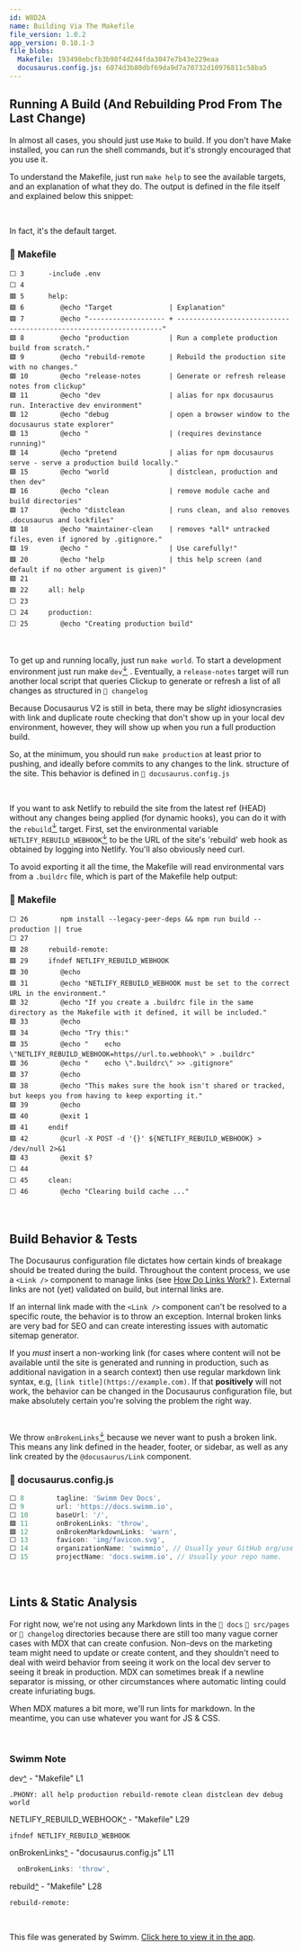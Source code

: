 ```yaml
---
id: W8D2A
name: Building Via The Makefile
file_version: 1.0.2
app_version: 0.10.1-3
file_blobs:
  Makefile: 193498ebcfb3b98f4d244fda3047e7b43e229eaa
  docusaurus.config.js: 6074d3b80dbf69da9d7a70732d10976811c58ba5
---
```


## Running A Build (And Rebuilding Prod From The Last Change)

In almost all cases, you should just use `Make` to build. If you don't have Make installed, you can run the shell commands, but it's strongly encouraged that you use it.

To understand the Makefile, just run `make help` to see the available targets, and an explanation of what they do. The output is defined in the file itself and explained below this snippet:

<br/>

In fact, it's the default target.
<!-- NOTE-swimm-snippet: the lines below link your snippet to Swimm -->
### 📄 Makefile
```
⬜ 3      -include .env
⬜ 4      
🟩 5      help:
🟩 6      	@echo "Target              | Explanation"
🟩 7      	@echo "------------------- + ------------------------------------------------------------------"
🟩 8      	@echo "production          | Run a complete production build from scratch."
🟩 9      	@echo "rebuild-remote      | Rebuild the production site with no changes."
🟩 10     	@echo "release-notes       | Generate or refresh release notes from clickup"
🟩 11     	@echo "dev                 | alias for npx docusaurus run. Interactive dev environment"
🟩 12     	@echo "debug               | open a browser window to the docusaurus state explorer" 
🟩 13     	@echo "                    | (requires devinstance running)"
🟩 14     	@echo "pretend             | alias for npm docusaurus serve - serve a production build locally."
🟩 15     	@echo "world               | distclean, production and then dev"
🟩 16     	@echo "clean               | remove module cache and build directories"
🟩 17     	@echo "distclean           | runs clean, and also removes .docusaurus and lockfiles"
🟩 18     	@echo "maintainer-clean    | removes *all* untracked files, even if ignored by .gitignore."
🟩 19     	@echo "                    | Use carefully!"
🟩 20     	@echo "help                | this help screen (and default if no other argument is given)"
🟩 21     
🟩 22     all: help
⬜ 23     
⬜ 24     production:
⬜ 25     	@echo "Creating production build"
```

<br/>

To get up and running locally, just run `make world`. To start a development environment just run make `dev`[<sup id="Z1fu52N">↓</sup>](#f-Z1fu52N) . Eventually, a `release-notes` target will run another local script that queries Clickup to generate or refresh a list of all changes as structured in `📄 changelog`

Because Docusaurus V2 is still in beta, there may be _slight_ idiosyncrasies with link and duplicate route checking that don't show up in your local dev environment, however, they will show up when you run a full production build.

So, at the minimum, you should run `make production` at least prior to pushing, and ideally before commits to any changes to the link. structure of the site. This behavior is defined in `📄 docusaurus.config.js`

<br/>

If you want to ask Netlify to rebuild the site from the latest ref (HEAD) without any changes being applied (for dynamic hooks), you can do it with the `rebuild`[<sup id="ZgJ4b1">↓</sup>](#f-ZgJ4b1) target. First, set the environmental variable `NETLIFY_REBUILD_WEBHOOK`[<sup id="Z23vEV9">↓</sup>](#f-Z23vEV9) to be the URL of the site's 'rebuild' web hook as obtained by logging into Netlify. You'll also obviously need curl.

To avoid exporting it all the time, the Makefile will read environmental vars from a `.buildrc` file, which is part of the Makefile help output:
<!-- NOTE-swimm-snippet: the lines below link your snippet to Swimm -->
### 📄 Makefile
```
⬜ 26     	npm install --legacy-peer-deps && npm run build --production || true
⬜ 27     
🟩 28     rebuild-remote:
🟩 29     ifndef NETLIFY_REBUILD_WEBHOOK
🟩 30     	@echo
🟩 31     	@echo "NETLIFY_REBUILD_WEBHOOK must be set to the correct URL in the environment."
🟩 32     	@echo "If you create a .buildrc file in the same directory as the Makefile with it defined, it will be included."
🟩 33     	@echo
🟩 34     	@echo "Try this:"
🟩 35     	@echo "    echo \"NETLIFY_REBUILD_WEBHOOK=https//url.to.webhook\" > .buildrc"
🟩 36     	@echo "    echo \".buildrc\" >> .gitignore"
🟩 37     	@echo 
🟩 38     	@echo "This makes sure the hook isn't shared or tracked, but keeps you from having to keep exporting it."
🟩 39     	@echo
🟩 40     	@exit 1
🟩 41     endif
🟩 42     	@curl -X POST -d '{}' ${NETLIFY_REBUILD_WEBHOOK} > /dev/null 2>&1
🟩 43     	@exit $?
⬜ 44     
⬜ 45     clean:
⬜ 46     	@echo "Clearing build cache ..."
```

<br/>

## Build Behavior & Tests

The Docusaurus configuration file dictates how certain kinds of breakage should be treated during the build. Throughout the content process, we use a `<Link />` component to manage links (see [How Do Links Work?](how-do-links-work.ANv7K.sw.md) ). External links are not (yet) validated on build, but internal links are.

If an internal link made with the `<Link />` component can't be resolved to a specific route, the behavior is to throw an exception. Internal broken links are very bad for SEO and can create interesting issues with automatic sitemap generator.

If you _must_ insert a non-working link (for cases where content will not be available until the site is generated and running in production, such as additional navigation in a search context) then use regular markdown link syntax, e.g, `[link title](https://example.com)`. If that **positively** will not work, the behavior can be changed in the Docusaurus configuration file, but make absolutely certain you're solving the problem the right way.

<br/>

We throw `onBrokenLinks`[<sup id="Zl2UoL">↓</sup>](#f-Zl2UoL) because we never want to push a broken link. This means any link defined in the header, footer, or sidebar, as well as any link created by the `@docusaurus/Link` component.
<!-- NOTE-swimm-snippet: the lines below link your snippet to Swimm -->
### 📄 docusaurus.config.js
```javascript
⬜ 8        tagline: 'Swimm Dev Docs',
⬜ 9        url: 'https://docs.swimm.io',
⬜ 10       baseUrl: '/',
🟩 11       onBrokenLinks: 'throw',
🟩 12       onBrokenMarkdownLinks: 'warn',
⬜ 13       favicon: 'img/favicon.svg',
⬜ 14       organizationName: 'swimmio', // Usually your GitHub org/user name.
⬜ 15       projectName: 'docs.swimm.io', // Usually your repo name.
```

<br/>

## Lints & Static Analysis

For right now, we're not using any Markdown lints in the `📄 docs` `📄 src/pages` or `📄 changelog` directories because there are still too many vague corner cases with MDX that can create confusion. Non-devs on the marketing team might need to update or create content, and they shouldn't need to deal with weird behavior from seeing it work on the local dev server to seeing it break in production. MDX can sometimes break if a newline separator is missing, or other circumstances where automatic linting could create infuriating bugs.

When MDX matures a bit more, we'll run lints for markdown. In the meantime, you can use whatever you want for JS & CSS.

<br/>

<!-- THIS IS AN AUTOGENERATED SECTION. DO NOT EDIT THIS SECTION DIRECTLY -->
### Swimm Note

<span id="f-Z1fu52N">dev</span>[^](#Z1fu52N) - "Makefile" L1
```
.PHONY: all help production rebuild-remote clean distclean dev debug world
```

<span id="f-Z23vEV9">NETLIFY_REBUILD_WEBHOOK</span>[^](#Z23vEV9) - "Makefile" L29
```
ifndef NETLIFY_REBUILD_WEBHOOK
```

<span id="f-Zl2UoL">onBrokenLinks</span>[^](#Zl2UoL) - "docusaurus.config.js" L11
```javascript
  onBrokenLinks: 'throw',
```

<span id="f-ZgJ4b1">rebuild</span>[^](#ZgJ4b1) - "Makefile" L28
```
rebuild-remote:
```

<br/>

This file was generated by Swimm. [Click here to view it in the app](https://app.swimm.io/repos/Z2l0aHViJTNBJTNBZG9jcy5zd2ltbS5pbyUzQSUzQXN3aW1taW8=/docs/W8D2A).